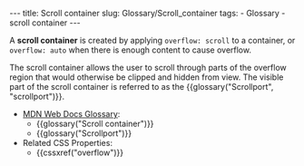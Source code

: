 --- title: Scroll container slug: Glossary/Scroll\_container tags: - Glossary - scroll container ---

A **scroll container** is created by applying `overflow: scroll` to a container, or `overflow: auto` when there is enough content to cause overflow.

The scroll container allows the user to scroll through parts of the overflow region that would otherwise be clipped and hidden from view. The visible part of the scroll container is referred to as the {{glossary("Scrollport", "scrollport")}}.

-   [MDN Web Docs Glossary](/en-US/docs/Glossary):
    -   {{glossary("Scroll container")}}
    -   {{glossary("Scrollport")}}
-   Related CSS Properties:
    -   {{cssxref("overflow")}}
